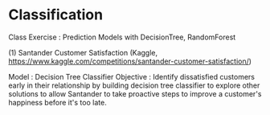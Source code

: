 # Classification
Class Exercise : Prediction Models with DecisionTree, RandomForest

(1) Santander Customer Satisfaction (Kaggle, https://www.kaggle.com/competitions/santander-customer-satisfaction/)

Model : Decision Tree Classifier
Objective :
Identify dissatisfied customers early in their relationship by building decision tree classifier to explore other solutions to allow Santander to take proactive steps to improve a customer's happiness before it's too late.
